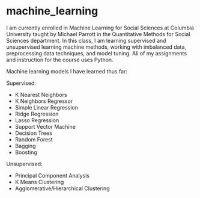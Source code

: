 # machine_learning

I am currently enrolled in Machine Learning for Social Sciences at Columbia University taught by Michael Parrott in the Quantitative Methods for Social Sciences department. In this class, I am learning supervised and unsupervised learning machine methods, working with imbalanced data, preprocessing data techniques, and model tuning. All of my assignments and instruction for the course uses Python.

Machine learning models I have learned thus far:

Supervised:
- K Nearest Neighbors
- K Neighbors Regressor
- Simple Linear Regression
- Ridge Regression
- Lasso Regression
- Support Vector Machine
- Decision Trees
- Random Forest
- Bagging
- Boosting

Unsupervised:
- Principal Component Analysis
- K Means Clustering
- Agglomerative/Hierarchical Clustering
